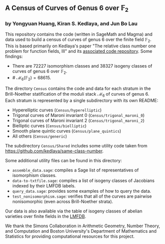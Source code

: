 ## A Census of Curves of Genus 6 over $\mathbb{F}_2$
### by Yongyuan Huang, Kiran S. Kedlaya, and Jun Bo Lau

This repository contains the code (written in SageMath and Magma) and data used to build a census of curves of genus 6 over the finite field $\mathbb{F}_2$. This is based primarily on Kedlaya's paper "The relative class number one problem for function fields, III" and its [associated code repository](https://github.com/kedlaya/same-class-number). Some findings:
- There are 72227 isomorphism classes and 38327 isogeny classes of curves of genus 6 over $\mathbb{F}_2$.
- \# $\mathcal{M}_6(\mathbb{F}_2)= 68615$. 

The directory ```Census``` contains the code and data for each stratum in the Brill-Noether statification of the moduli stack $\mathcal{M}_6$ of curves of genus 6. Each stratum is represented by a single subdirectory with its own README:

- Hyperelliptic curves (`Census/hyperelliptic`)
- Trigonal curves of Maroni invariant 0 (`Census/trigonal_maroni_0`)
- Trigonal curves of Maroni invariant 2 (`Census/trigonal_maroni_2`)
- Bielliptic curves (`Census/bielliptic`)
- Smooth plane quintic curves (`Census/plane_quintics`)
- All others (`Census/generic`)

The subdirectory ```Census/Shared``` includes some utility code taken from https://github.com/kedlaya/same-class-number.

Some additional utility files can be found in this directory:

- ```assemble_data.sage```: compiles a Sage list of representatives of isomorphism classes.
- ```data-to-txtfile.sage```: compiles a list of isogeny classes of Jacobians indexed by their LMFDB labels.
- ```query_data.sage```: provides some examples of how to query the data.
- ```test_nonisomorphism.sage```: verifies that all of the curves are pairwise nonisomorphic (even across Brill-Noether strata).

Our data is also available via the table of isogeny classes of abelian varieties over finite fields in the [LMFDB](https://www.lmfdb.org). 

We thank the Simons Collaboration in Arithmetic Geometry, Number Theory, and Computation and Boston University's Department of Mathematics and Statistics for providing computational resources for this project. 

